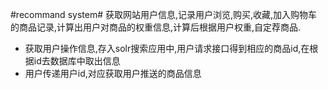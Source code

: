 #recommand system#
获取网站用户信息,记录用户浏览,购买,收藏,加入购物车的商品记录,计算出用户对商品的权重信息,计算后根据用户权重,自定荐商品.

* 获取用户操作信息,存入solr搜索应用中,用户请求接口得到相应的商品id,在根据id去数据库中取出信息
* 用户传递用户id,对应获取用户推送的商品信息
